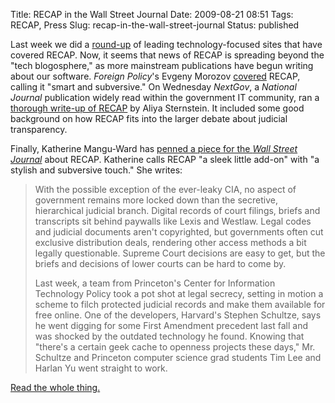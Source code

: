 Title: RECAP in the Wall Street Journal
Date: 2009-08-21 08:51
Tags: RECAP, Press
Slug: recap-in-the-wall-street-journal
Status: published

Last week we did a
[round-up]({filename}/the-blogosphere-weighs-in-on-recap.md)
of leading technology-focused sites that have covered RECAP. Now, it
seems that news of RECAP is spreading beyond the "tech blogosphere," as
more mainstream publications have begun writing about our software.
*Foreign Policy*'s Evgeny Morozov
[covered](http://neteffect.foreignpolicy.com/posts/2009/08/14/recaping_the_pacer_any_lessons_for_circumventing_censorship)
RECAP, calling it "smart and subversive." On Wednesday *NextGov*, a
*National Journal* publication widely read within the government IT
community, ran a [thorough write-up of
RECAP](http://www.nextgov.com/nextgov/ng_20090819_1886.php?oref=topnews)
by Aliya Sternstein. It included some good background on how RECAP fits
into the larger debate about judicial transparency.

Finally, Katherine Mangu-Ward has [penned a piece for the *Wall Street
Journal*](http://online.wsj.com/article/SB10001424052970203550604574361032197709414.html)
about RECAP. Katherine calls RECAP "a sleek little add-on" with "a
stylish and subversive touch." She writes:

> With the possible exception of the ever-leaky CIA, no aspect of
> government remains more locked down than the secretive, hierarchical
> judicial branch. Digital records of court filings, briefs and
> transcripts sit behind paywalls like Lexis and Westlaw. Legal codes
> and judicial documents aren't copyrighted, but governments often cut
> exclusive distribution deals, rendering other access methods a bit
> legally questionable. Supreme Court decisions are easy to get, but the
> briefs and decisions of lower courts can be hard to come by.
>
> Last week, a team from Princeton's Center for Information Technology
> Policy took a pot shot at legal secrecy, setting in motion a scheme to
> filch protected judicial records and make them available for free
> online. One of the developers, Harvard's Stephen Schultze, says he
> went digging for some First Amendment precedent last fall and was
> shocked by the outdated technology he found. Knowing that "there's a
> certain geek cache to openness projects these days," Mr. Schultze and
> Princeton computer science grad students Tim Lee and Harlan Yu went
> straight to work.

[Read the whole
thing.](http://online.wsj.com/article/SB10001424052970203550604574361032197709414.html)
